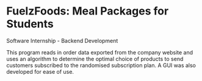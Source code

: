 # FuelzFoods: Meal Packages for Students
Software Internship - Backend Development

This program reads in order data exported from the company website and uses an algorithm to determine the optimal choice of 
products to send customers subscribed to the randomised subscription plan. A GUI was also developed for ease of use.
